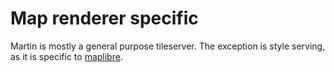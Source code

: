 # Map renderer specific

Martin is mostly a general purpose tileserver.
The exception is style serving, as it is specific to [maplibre](https://maplibre.org).
